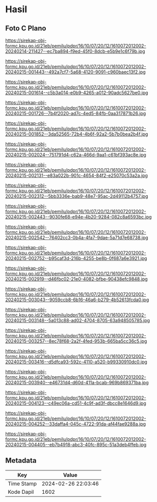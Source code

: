 # Hasil

## Foto C Plano

https://sirekap-obj-formc.kpu.go.id/21eb/pemilu/pdpr/16/10/07/20/12/1610072012002-20240214-211427--ec7ba894-f9ed-45f0-8dcb-e5b9e1c6f79b.jpg

https://sirekap-obj-formc.kpu.go.id/21eb/pemilu/pdpr/16/10/07/20/12/1610072012002-20240215-001443--492a7cf7-5a68-4120-9091-c960baec13f2.jpg

https://sirekap-obj-formc.kpu.go.id/21eb/pemilu/pdpr/16/10/07/20/12/1610072012002-20240215-001614--c5b3a014-e0b9-4265-a012-90adc5627be0.jpg

https://sirekap-obj-formc.kpu.go.id/21eb/pemilu/pdpr/16/10/07/20/12/1610072012002-20240215-001726--7b4f2020-ad7c-4ed5-84fb-0aa317871b26.jpg

https://sirekap-obj-formc.kpu.go.id/21eb/pemilu/pdpr/16/10/07/20/12/1610072012002-20240215-001852--3da52565-72b4-4b6f-92a2-5b7b0bea2b4f.jpg

https://sirekap-obj-formc.kpu.go.id/21eb/pemilu/pdpr/16/10/07/20/12/1610072012002-20240215-002024--751791d4-c62a-466d-9aa1-c61bf393ac8e.jpg

https://sirekap-obj-formc.kpu.go.id/21eb/pemilu/pdpr/16/10/07/20/12/1610072012002-20240215-002131--e83a022b-901c-4654-84f2-e25070c53a2a.jpg

https://sirekap-obj-formc.kpu.go.id/21eb/pemilu/pdpr/16/10/07/20/12/1610072012002-20240215-002312--5bb3336e-bab9-48e7-95ac-2d49112b4757.jpg

https://sirekap-obj-formc.kpu.go.id/21eb/pemilu/pdpr/16/10/07/20/12/1610072012002-20240215-002443--9030fe68-e94e-4b20-9284-082c8a6593bc.jpg

https://sirekap-obj-formc.kpu.go.id/21eb/pemilu/pdpr/16/10/07/20/12/1610072012002-20240215-002542--76402cc3-0b4a-4fa7-9dae-5a71d7e68738.jpg

https://sirekap-obj-formc.kpu.go.id/21eb/pemilu/pdpr/16/10/07/20/12/1610072012002-20240215-002752--b95caf3d-216b-4255-be8b-0f687a6e3921.jpg

https://sirekap-obj-formc.kpu.go.id/21eb/pemilu/pdpr/16/10/07/20/12/1610072012002-20240215-002919--d46fbc02-21e0-4082-bfbe-90438efc9848.jpg

https://sirekap-obj-formc.kpu.go.id/21eb/pemilu/pdpr/16/10/07/20/12/1610072012002-20240215-003043--9059ccb8-6b16-46a6-b279-4b52613fcda0.jpg

https://sirekap-obj-formc.kpu.go.id/21eb/pemilu/pdpr/16/10/07/20/12/1610072012002-20240215-003148--5a013c88-ad02-4704-8705-63a948505785.jpg

https://sirekap-obj-formc.kpu.go.id/21eb/pemilu/pdpr/16/10/07/20/12/1610072012002-20240215-003257--8ec78f68-2a2f-4fed-953b-665ba5cc36c5.jpg

https://sirekap-obj-formc.kpu.go.id/21eb/pemilu/pdpr/16/10/07/20/12/1610072012002-20240215-003416--d5dfca93-592c-4110-a520-b99330910dc0.jpg

https://sirekap-obj-formc.kpu.go.id/21eb/pemilu/pdpr/16/10/07/20/12/1610072012002-20240215-003940--e46731d4-d60d-411a-bcab-969b869371ba.jpg

https://sirekap-obj-formc.kpu.go.id/21eb/pemilu/pdpr/16/10/07/20/12/1610072012002-20240215-004123--c49ec06a-cd51-4c9f-ad3f-dbcc8e1646d9.jpg

https://sirekap-obj-formc.kpu.go.id/21eb/pemilu/pdpr/16/10/07/20/12/1610072012002-20240215-004252--33daffa4-045c-4722-91da-af44fae9288a.jpg

https://sirekap-obj-formc.kpu.go.id/21eb/pemilu/pdpr/16/10/07/20/12/1610072012002-20240215-004405--eb7b4918-abc3-40fc-895c-51a3deb4ffeb.jpg


## Metadata

| Key        | Value               |
| ---------- | ------------------- |
| Time Stamp | 2024-02-26 22:03:46 |
| Kode Dapil | 1602                |



